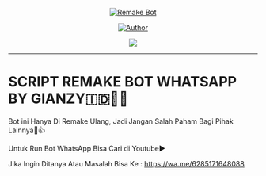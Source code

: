 <p align="center">
<a href="#"><img title="Remake Bot" src="https://img.shields.io/badge/Remake Bot WhatsApp-green?colorA=%23ff0000&colorB=%23017e40&style=for-the-badge"></a>
</p>
<p align="center">
<a href="https://github.com/giant206"><img title="Author" src="https://img.shields.io/badge/AUTHOR-GIANZY-orange.svg?style=for-the-badge&logo=github"></a>
</p>
<p align="center">
<a href="https://hits.seeyoufarm.com"><img src="https://hits.seeyoufarm.com/api/count/incr/badge.svg?url=https%3A%2F%2Fgithub.com%2Finirey%2FRESTAPI&count_bg=%2379C83D&title_bg=%23555555&icon=probot.svg&icon_color=%2300FF6D&title=hits&edge_flat=false"/></a>
</p>

------------------------------------------

# SCRIPT REMAKE BOT WHATSAPP BY GIANZY🇮🇩👨‍💻

Bot ini Hanya Di Remake Ulang, Jadi Jangan Salah Paham Bagi Pihak Lainnya🗿👍

Untuk Run Bot WhatsApp Bisa Cari di Youtube▶️

Jika Ingin Ditanya Atau Masalah Bisa Ke : https://wa.me/6285171648088

